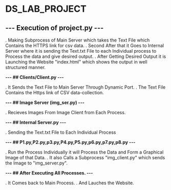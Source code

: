 # DS_LAB_PROJECT


## **---    Execution of project.py   ---**


   .  Making Subprocess of Main Server which takes the Text File which Contains the HTTPS link for csv data.
   .  Second After that it Goes to Internal Server where it is sending the Text.txt File to each Individual process to Process the data and give        desired output.
   .  After Getting Desired Output it is Launching the Website "index.html" which shows the output in well structured manner.


**---    ## Clients/Client.py    ---**


   .  It Sends the Text File to Main Server Through Dynamic Port.
   .  The Text File Contains the Https link of CSV data-collection.


**---    ## Image Server (img_ser.py)   ---**
   
   
   .  Recieves Images From Image Client from Each Process.
   
   
**---    ## Internal Server.py   ---**
   
   
   .  Sending the Text.txt File to Each Individual Process


**---    ## P1.py,P2.py,p3.py,P4.py,P5.py,p6.py,p7.py,p8.py   ---**
   
   
   .  Run the Process Individually it will Process the Data and Form a Graphical Image of that Data.
   .  It also Calls a Subprocess "img_client.py" which sends the Image to "img_server.py".


**---    ## After Executing All Processes.  ---**


   .  It Comes back to Main Process.
   .  And Lauches the Website.
